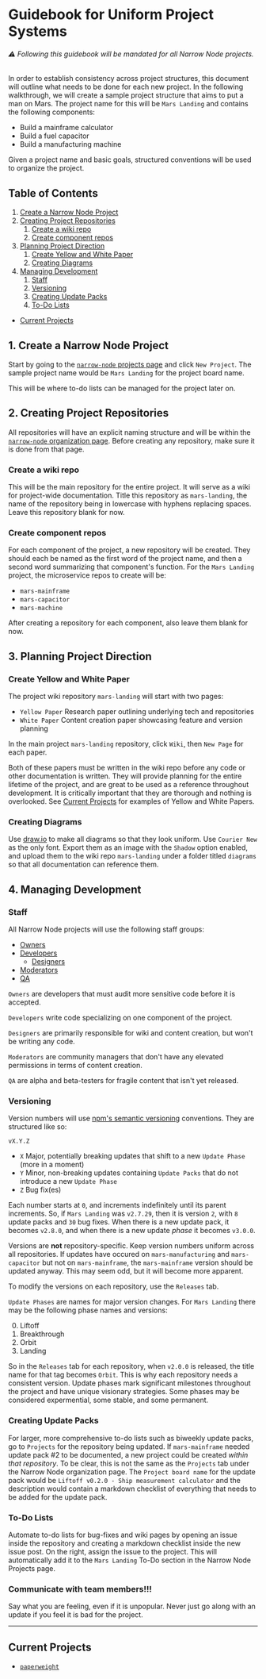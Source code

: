 # Guidebook for Uniform Project Systems

###### :warning: Following this guidebook will be mandated for all Narrow Node projects.

In order to establish consistency across project structures, this document will outline what needs to be done for each new project. In the following walkthrough, we will create a sample project structure that aims to put a man on Mars. The project name for this will be `Mars Landing` and contains the following components:
- Build a mainframe calculator
- Build a fuel capacitor
- Build a manufacturing machine

Given a project name and basic goals, structured conventions will be used to organize the project.

## Table of Contents
1. [Create a Narrow Node Project](#1-create-a-narrow-node-project)
2. [Creating Project Repositories](#2-creating-project-repositories)
   1. [Create a wiki repo](#create-a-wiki-repo)
   2. [Create component repos](#create-component-repos)
3. [Planning Project Direction](#3-planning-project-direction)
   1. [Create Yellow and White Paper](#create-yellow-and-white-paper)
   2. [Creating Diagrams](#creating-diagrams)
4. [Managing Development](#4-managing-development)
   1. [Staff](#staff)
   3. [Versioning](#versioning)
   4. [Creating Update Packs](#creating-update-packs)
   5. [To-Do Lists](#to-do-lists)
- [Current Projects](#current-projects)

## 1. Create a Narrow Node Project
Start by going to the [`narrow-node` projects page](https://github.com/orgs/narrow-node/projects) and click `New Project`. The sample project name would be `Mars Landing` for the project board name.

This will be where to-do lists can be managed for the project later on.

## 2. Creating Project Repositories
All repositories will have an explicit naming structure and will be within the [`narrow-node` organization page](https://github.com/narrow-node). Before creating any repository, make sure it is done from that page.

### Create a wiki repo
This will be the main repository for the entire project. It will serve as a wiki for project-wide documentation. Title this repository as `mars-landing`, the name of the repository being in lowercase with hyphens replacing spaces. Leave this repository blank for now.

### Create component repos
For each component of the project, a new repository will be created. They should each be named as the first word of the project name, and then a second word summarizing that component's function. For the `Mars Landing` project, the microservice repos to create will be:
- `mars-mainframe`
- `mars-capacitor`
- `mars-machine`

After creating a repository for each component, also leave them blank for now.

## 3. Planning Project Direction
### Create Yellow and White Paper
The project wiki repository `mars-landing` will start with two pages:
- `Yellow Paper` Research paper outlining underlying tech and repositories
- `White Paper` Content creation paper showcasing feature and version planning

In the main project `mars-landing` repository, click `Wiki`, then `New Page` for each paper.

Both of these papers must be written in the wiki repo before any code or other documentation is written. They will provide planning for the entire lifetime of the project, and are great to be used as a reference throughout development. It is critically important that they are thorough and nothing is overlooked. See [Current Projects](#current-projects) for examples of Yellow and White Papers.

### Creating Diagrams
Use [draw.io](https://draw.io) to make all diagrams so that they look uniform. Use `Courier New` as the only font. Export them as an image with the `Shadow` option enabled, and upload them to the wiki repo `mars-landing` under a folder titled `diagrams` so that all documentation can reference them.


## 4. Managing Development

### Staff
All Narrow Node projects will use the following staff groups:
- [Owners](https://github.com/orgs/narrow-node/teams/owners)
- [Developers](https://github.com/orgs/narrow-node/teams/developers)
  - [Designers](https://github.com/orgs/narrow-node/teams/designers)
- [Moderators](https://github.com/orgs/narrow-node/teams/moderators)
- [QA](https://github.com/orgs/narrow-node/teams/qa)

`Owners` are developers that must audit more sensitive code before it is accepted.

`Developers` write code specializing on one component of the project.

`Designers` are primarily responsible for wiki and content creation, but won't be writing any code.

`Moderators` are community managers that don't have any elevated permissions in terms of content creation.

`QA` are alpha and beta-testers for fragile content that isn't yet released.

### Versioning
Version numbers will use [npm's semantic versioning](https://docs.npmjs.com/getting-started/semantic-versioning) conventions. They are structured like so:

`vX.Y.Z`

- `X` Major, potentially breaking updates that shift to a new `Update Phase` (more in a moment)
- `Y` Minor, non-breaking updates containing `Update Packs` that do not introduce a new `Update Phase`
- `Z` Bug fix(es)

Each number starts at `0`, and increments indefinitely until its parent increments. So, if `Mars Landing` was `v2.7.29`, then it is version `2`, with `8` update packs and `30` bug fixes. When there is a new update pack, it becomes `v2.8.0`, and when there is a new 
update _phase_ it becomes `v3.0.0`.

Versions are **not** repository-specific. Keep version numbers uniform across all repositories. If updates have occured on `mars-manufacturing` and `mars-capacitor` but not on `mars-mainframe`, the `mars-mainframe` version should be updated anyway. This may seem odd, but it will become more apparent.

To modify the versions on each repository, use the `Releases` tab.

`Update Phases` are names for major version changes. For `Mars Landing` there may be the following phase names and versions:

0. Liftoff
1. Breakthrough
2. Orbit
3. Landing

So in the `Releases` tab for each repository, when `v2.0.0` is released, the title name for that tag becomes `Orbit`. This is why each repository needs a consistent version. Update phases mark significant milestones throughout the project and have unique visionary strategies. Some phases may be considered expermential, some stable, and some permanent.

### Creating Update Packs
For larger, more comprehensive to-do lists such as biweekly update packs, go to `Projects` for the repository being updated. If `mars-mainframe` needed update pack #2 to be documented, a new project could be created _within that repository_. To be clear, this is not the same as the `Projects` tab under the Narrow Node organization page. The `Project board name` for the update pack would be `Liftoff v0.2.0 - Ship measurement calculator` and the description would contain a markdown checklist of everything that needs to be added for the update pack.

### To-Do Lists
Automate to-do lists for bug-fixes and wiki pages by opening an issue inside the repository and creating a markdown checklist inside the new issue post. On the right, assign the issue to the project. This will automatically add it to the `Mars Landing` To-Do section in the Narrow Node Projects page.

### Communicate with team members!!!
Say what you are feeling, even if it is unpopular. Never just go along with an update if you feel it is bad for the project.

---

## Current Projects
- [`paperweight`](https://github.com/narrow-node/paperweight/wiki/)
